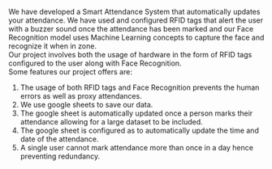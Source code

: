 We have developed a Smart Attendance System that automatically updates your attendance. We have used and configured RFID tags that alert the user with a buzzer sound once the attendance has been marked and our Face Recognition model uses Machine Learning concepts to capture the face and recognize it when in zone.<br>
Our project involves both the usage of hardware in the form of RFID tags configured to the user along with Face Recognition.<br>
Some features our project offers are:
1. The usage of both RFID tags and Face Recognition prevents the human errors as well as proxy attendances.
2. We use google sheets to save our data.
3. The google sheet is automatically updated once a person marks their attendance allowing for a large dataset to be included.
4. The google sheet is configured as to automatically update the time and date of the attendance.
5. A single user cannot mark attendance more than once in a day hence preventing redundancy.
